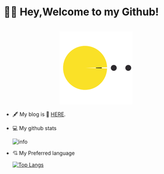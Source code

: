 # 👋🏻 Hey,Welcome to my Github!
<div align="center">
	<br>
	<img src="https://raw.githubusercontent.com/Aniket965/Aniket965/master/pacman.svg?sanitize=true" width="200" height="200">
</div>
 
- 🖋️ My blog is 📎 [HERE](https://LeiBuDao.github.io).
- 💻 My github stats

   ![info](https://github-readme-stats.vercel.app/api?username=LeiBuDao&show_icons=true&count_private=true&hide=prs&theme=tokyonight)
- 💘 My Preferred language

   [![Top Langs](https://github-readme-stats.vercel.app/api/top-langs/?username=LeiBuDao&layout=compact&theme=tokyonight)](https://github.com/anuraghazra/github-readme-stats)

